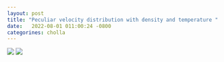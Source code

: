 ```yaml
---
layout: post
title: "Peculiar velocity distribution with density and temperature "
date:   2022-08-01 011:00:24 -0800
categorines: cholla
---
```




<img src="{{ site.url }}assets/images/flux_pec_vel/vlos_density_distribution_33_33.png">

<img src="{{ site.url }}assets/images/flux_pec_vel/vlos_temperature_distribution_33_33.png">

 